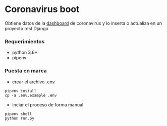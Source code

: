 # Coronavirus boot
Obtiene datos de la [dashboard](https://gisanddata.maps.arcgis.com/apps/opsdashboard/index.html) de coronavirus y lo
inserta o actualiza en un proyecto rest Django

### Requerimientos 
* python 3.6+
* pipenv

### Puesta en marca

* crear el archivo .env 
```
pipenv install
cp -a .env.example .env
```

* Inciar el proceso de forma manual
```
pipenv shell
python run.py
```
